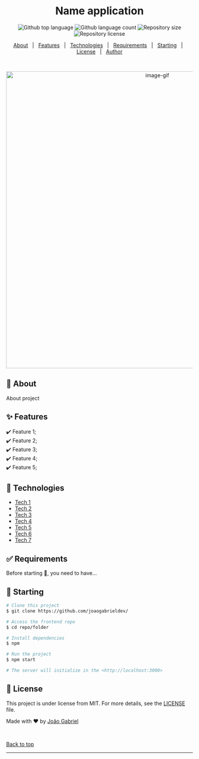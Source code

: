 
<h1 align="center" id="top">Name application</h1>

<p align="center">
  <img alt="Github top language" src="https://img.shields.io/github/languages/top/joaogabrieldev/name-repo?color=56BEB8">
  <img alt="Github language count" src="https://img.shields.io/github/languages/count/joaogabrieldev/name-repo?color=56BEB8">
  <img alt="Repository size" src="https://img.shields.io/github/repo-size/joaogabrieldev/name-repo?color=56BEB8">
  <img alt="Repository license" src="https://img.shields.io/github/license/joaogabrieldev/name-repo?color=56BEB8">
</p>


<p align="center">
  <a href="#dart-about">About</a> &#xa0; | &#xa0; 
  <a href="#sparkles-features">Features</a> &#xa0; | &#xa0;
  <a href="#rocket-technologies">Technologies</a> &#xa0; | &#xa0;
  <a href="#white_check_mark-requirements">Requirements</a> &#xa0; | &#xa0;
  <a href="#checkered_flag-starting">Starting</a> &#xa0; | &#xa0;
  <a href="#memo-license">License</a> &#xa0; | &#xa0;
  <a href="https://github.com/maurodesouza" target="_blank">Author</a>
</p>

&#xa0;

<p align="center">
  <img alt="image-gif" src="./.github/app.gif" width="800">
</p>

## :dart: About ##

About project


## :sparkles: Features ##

:heavy_check_mark: Feature 1;\
:heavy_check_mark: Feature 2;\
:heavy_check_mark: Feature 3;\
:heavy_check_mark: Feature 4;\
:heavy_check_mark: Feature 5;

## :rocket: Technologies ##

- [Tech 1](https://www.google.com)
- [Tech 2](https://www.google.com)
- [Tech 3](https://www.google.com)
- [Tech 4](https://www.google.com)
- [Tech 5](https://www.google.com)
- [Tech 6](https://www.google.com)
- [Tech 7](https://www.google.com)

## :white_check_mark: Requirements ##

Before starting :checkered_flag:, you need to have...

## :checkered_flag: Starting ##

```bash
# Clone this project
$ git clone https://github.com/joaogabrieldev/

# Access the frontend repo
$ cd repo/folder

# Install dependencies
$ npm

# Run the project
$ npm start

# The server will initialize in the <http://localhost:3000>
```

## :memo: License ##

This project is under license from MIT. For more details, see the [LICENSE](LICENSE.md) file.


Made with :heart: by <a href="https://github.com/joaogabrieldev" target="_blank">João Gabriel</a>

&#xa0;

<a href="#top">Back to top</a>
<hr>
